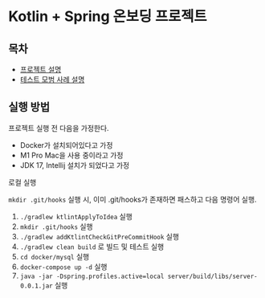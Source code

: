 # Kotlin + Spring 온보딩 프로젝트 

## 목차

- [프로젝트 설명](description/project-description.md)
- [테스트 모범 사례 설명](description/test-description.md)

## 실행 방법

프로젝트 실행 전 다음을 가정한다.

- Docker가 설치되어있다고 가정
- M1 Pro Mac을 사용 중이라고 가정
- JDK 17, Intellij 설치가 되었다고 가정

로컬 실행

```mkdir .git/hooks``` 실행 시, 이미 .git/hooks가 존재하면 패스하고 다음 명령어 실행.

1. ```./gradlew ktlintApplyToIdea``` 실행
2. ```mkdir .git/hooks``` 실행
3. ```./gradlew addKtlintCheckGitPreCommitHook``` 실행
4. ```./gradlew clean build``` 로 빌드 및 테스트 실행
5. ```cd docker/mysql``` 실행
6. ```docker-compose up -d``` 실행
7. ```java -jar -Dspring.profiles.active=local server/build/libs/server-0.0.1.jar``` 실행
